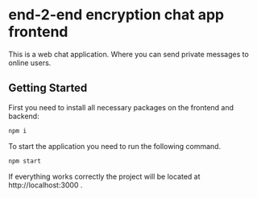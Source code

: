 # end-2-end encryption chat app frontend



This is a  web chat application. Where you can send private messages to online users. 

## Getting Started

First you need to install all necessary packages on the frontend and backend:

```bash
npm i
```


 To start the application you need to run the following command.
```bash
npm start
```

If everything works correctly the project will be located at http://localhost:3000 .

